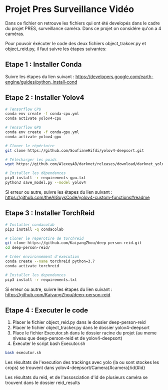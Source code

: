 # Projet Pres Surveillance Vidéo

Dans ce fichier on retrouve les fichiers qui ont été developés dans le cadre du projet PRES, surveillance caméra.
Dans ce projet on considére qu'on a 4 caméras.

Pour pouvoir éxécuter le code des deux fichiers object_trakcer.py et object_reid.py, il faut suivre les étapes suivantes:

## Etape 1 : Installer Conda 
Suivre les étapes du lien suivant : https://developers.google.com/earth-engine/guides/python_install-cond

## Etape 2 : Installer Yolov4
```bash
# Tensorflow CPU
conda env create -f conda-cpu.yml
conda activate yolov4-cpu

# Tensorflow GPU
conda env create -f conda-gpu.yml
conda activate yolov4-gpu

# Cloner le répértoire
git clone https://github.com/SoufianeHifdi/yolov4-deepsort.git

# Télécharger les poids 
wget https://github.com/AlexeyAB/darknet/releases/download/darknet_yolo_v3_optimal/yolov4.weights -P data/

# Installer les dépendances
pip3 install -r requirements-gpu.txt
python3 save_model.py --model yolov4
```
Si erreur ou autre, suivre les étapes du lien suivant : https://github.com/theAIGuysCode/yolov4-custom-functions#readme

## Etape 3 : Installer TorchReid
```bash
# Installer condacolab
pip3 install -q condacolab

# Cloner le reperotire de torchreid
git clone https://github.com/KaiyangZhou/deep-person-reid.git
cd deep-person-reid/

# Créer environnement d'execution
conda create --name torchreid python=3.7
conda activate torchreid

# Installer les dependances
pip3 install -r requirements.txt
```
Si erreur ou autre, suivre les étapes du lien suivant : https://github.com/KaiyangZhou/deep-person-reid

## Etape 4 : Executer le code
   1) Placer le fichier object_reid.py dans le dossier deep-person-reid
   2) Placer le fichier object_tracker.py dans le dossier yolov4-deepsort
   3) Place le fichier Executor.sh dans le dossier racine du projet (au meme niveau que deep-person-reid et de yolov4-deepsort)
   4) Éxecuter le script bash Executor.sh
```bash
bash executor.sh
```

Les résultats de l'execution des trackings avec yolo (la ou sont stockes les crops) se trouvent dans yolov4-deepsort/Camera{#camera}/id{#id}

Les résultats du reid, et de l'assosciation d'id de plusieurs caméra se trouvent dans le dossier reid_results
